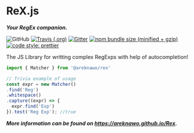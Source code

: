 # ReX.js
***Your RegEx companion.***

![GitHub](https://img.shields.io/npm/l/@areknawo/rex.svg?style=for-the-badge)
[![Travis (.org)](https://img.shields.io/travis/areknawo/Rex.svg?style=for-the-badge)](https://travis-ci.com/areknawo/Rex)
[![Gitter](https://img.shields.io/gitter/room/:user/:repo.svg?style=for-the-badge)](https://gitter.im/ReX-js/Lobby?utm_source=share-link&utm_medium=link&utm_campaign=share-link)
[![npm bundle size (minified + gzip)](https://img.shields.io/bundlephobia/minzip/@areknawo/rex.svg?style=for-the-badge)](https://bundlephobia.com/result?p=@areknawo/rex)
[![code style: prettier](https://img.shields.io/badge/code_style-prettier-ff69b4.svg?style=for-the-badge)](https://github.com/prettier/prettier)



The JS Library for writting complex RegExps with help of autocompletion!


```javascript
import { Matcher } from '@areknawo/rex'

// Trivia example of usage
const expr = new Matcher()
.find('Reg')
.whitespace()
.capture((expr) => {
  expr.find('Exp')
}).test('Reg Exp'); //true
```
***More information can be found on https://areknawo.github.io/Rex.***
